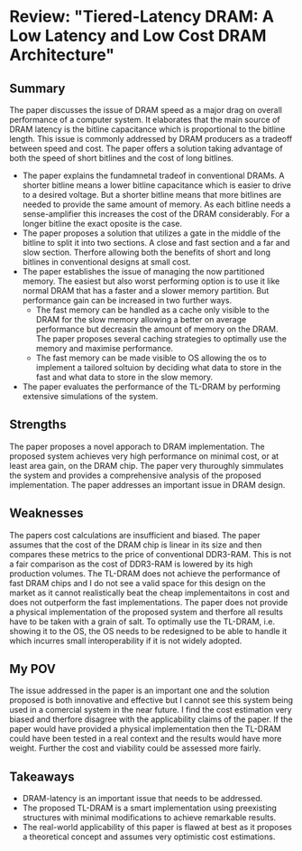 # Review: "Tiered-Latency DRAM: A Low Latency and Low Cost DRAM Architecture"

## Summary

The paper discusses the issue of DRAM speed as a major drag on overall performance of a computer system. It elaborates that the main source of DRAM latency is the bitline capacitance which is proportional to the bitline length. This issue is commonly addressed by DRAM producers as a tradeoff between speed and cost. The paper offers a solution taking advantage of both the speed of short bitlines and the cost of long bitlines.
- The paper explains the fundamnetal tradeof in conventional DRAMs. A shorter bitline means a lower bitline capacitance which is easier to drive to a desired voltage. But a shorter bitline means that more bitlines are needed to provide the same amount of memory. As each bitline needs a sense-amplifier this increases the cost of the DRAM considerably. For a longer bitline the exact oposite is the case.
-  The paper proposes a solution that utilizes a gate in the middle of the bitline to split it into two sections. A close and fast section and a far and slow section. Therfore allowing both the benefits of short and long bitlines in conventional designs at small cost.
-  The paper establishes the issue of managing the now partitioned memory. The easiest but also worst performing option is to use it like normal DRAM that has a faster and a slower memory partition. But performance gain can be increased in two further ways.
    - The fast memory can be handled as a cache only visible to the DRAM for the slow memory allowing a better on average performance but decreasin the amount of memory on the DRAM. The paper proposes several caching strategies to optimally use the memory and maximise performance.
    - The fast memory can be made visible to OS allowing the os to implement a tailored soltuion by deciding what data to store in the fast and what data to store in the slow memory.
- The paper evaluates the performance of the TL-DRAM by performing extensive simulations of the system.

## Strengths

The paper proposes a novel apporach to DRAM implementation. The proposed system achieves very high performance on minimal cost, or at least area gain, on the DRAM chip. The paper very thuroughly simmulates the system and provides a comprehensive analysis of the proposed implementation. The paper addresses an important issue in DRAM design.

## Weaknesses

The papers cost calculations are insufficient and biased. The paper assumes that the cost of the DRAM chip is linear in its size and then compares these metrics to the price of conventional DDR3-RAM. This is not a fair comparison as the cost of DDR3-RAM is lowered by its high production volumes. The TL-DRAM does not achieve the performance of fast DRAM chips and I do not see a valid space for this design on the market as it cannot realistically beat the cheap implementaitons in cost and does not outperform the fast implementations. The paper does not provide a physical implementation of the proposed system and therfore all results have to be taken with a grain of salt. To optimally use the TL-DRAM, i.e. showing it to the OS, the OS needs to be redesigned to be able to handle it which incurres small interoperability if it is not widely adopted.

## My POV

The issue addressed in the paper is an important one and the solution proposed is both innovative and effective but I cannot see this system being used in a comercial system in the near future. I find the cost estimation very biased and therfore disagree with the applicability claims of the paper. If the paper would have provided a physical implementation then the TL-DRAM could have been tested in a real context and the results would have more weight. Further the cost and viability could be assessed more fairly.

## Takeaways

- DRAM-latency is an important issue that needs to be addressed.
- The proposed TL-DRAM is a smart implementation using preexisting structures with minimal modifications to achieve remarkable results.
- The real-world applicability of this paper is flawed at best as it proposes a theoretical concept and assumes very optimistic cost estimations.
